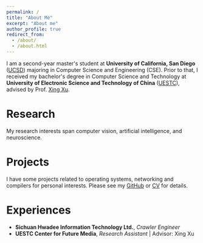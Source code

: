 ```yaml
---
permalink: /
title: "About Me"
excerpt: "About me"
author_profile: true
redirect_from: 
  - /about/
  - /about.html
---
```


I am a second-year master's student at **University of California, San Diego** ([UCSD](https://ucsd.edu/)) majoring in Computer Science and Engineering (CSE). Prior to that, I received my bachelor's degree in Computer Science and Technology at **University of Electronic Science and Technology of China** ([UESTC](https://uestc.edu.cn)), advised by Prof. [Xing Xu](https://interxuxing.github.io/).

<!-- News
======
- I'm looking for a summer internship -->

Research
======
My research interests span computer vision, artificial intelligence, and neuroscience.

Projects
======
I have some projects related to operating systems, networking and compilers for personal interests. Please see my [GitHub](https://github.com/Fyy10) or [CV](https://Fyy10.github.io/cv) for details.

Experiences
======
- **Sichuan Hwadee Information Technology Ltd.**, *Crawler Engineer*
- **UESTC Center for Future Media**, *Research Assistant* \| Advisor: Xing Xu
